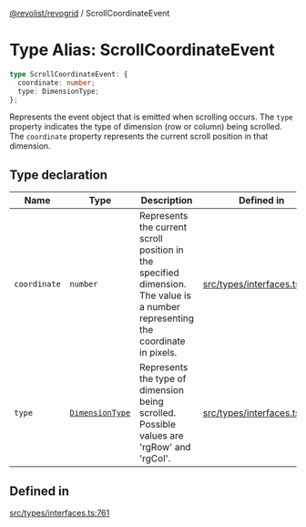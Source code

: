 [@revolist/revogrid](README.md) / ScrollCoordinateEvent

# Type Alias: ScrollCoordinateEvent

```ts
type ScrollCoordinateEvent: {
  coordinate: number;
  type: DimensionType;
};
```

Represents the event object that is emitted when scrolling occurs.
The `type` property indicates the type of dimension (row or column) being scrolled.
The `coordinate` property represents the current scroll position in that dimension.

## Type declaration

| Name | Type | Description | Defined in |
| ------ | ------ | ------ | ------ |
| `coordinate` | `number` | Represents the current scroll position in the specified dimension. The value is a number representing the coordinate in pixels. | [src/types/interfaces.ts:772](https://github.com/revolist/revogrid/blob/39cfd614966a26ee6ce63b18984e6b24b2874cc5/src/types/interfaces.ts#L772) |
| `type` | [`DimensionType`](TypeAlias.DimensionType.md) | Represents the type of dimension being scrolled. Possible values are 'rgRow' and 'rgCol'. | [src/types/interfaces.ts:766](https://github.com/revolist/revogrid/blob/39cfd614966a26ee6ce63b18984e6b24b2874cc5/src/types/interfaces.ts#L766) |

## Defined in

[src/types/interfaces.ts:761](https://github.com/revolist/revogrid/blob/39cfd614966a26ee6ce63b18984e6b24b2874cc5/src/types/interfaces.ts#L761)
